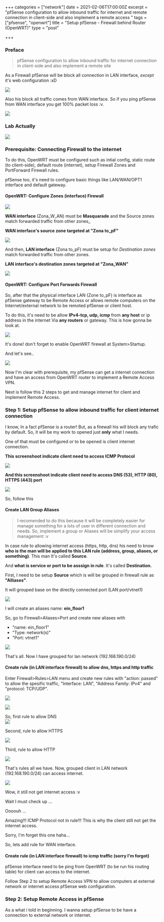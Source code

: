 +++
categories = ["network"]
date = 2021-02-06T17:00:00Z
excerpt = "pfSense configuration to allow inbound traffic for internet and remote connection in client-side and also implement a remote access "
tags = ["pfsense", "openwrt"]
title = "Setup pfSense - Firewall behind Router (OpenWRT)"
type = "post"

+++
### Preface

> pfSense configuration to allow inbound traffic for internet connection in client-side and also implement a remote site

As a Firewall pfSense will be block all connection in LAN interface, _except_ it's web configuration :xD

![](https://res.cloudinary.com/bimagv/image/upload/v1612716092/2021-02/123/2021-02-07--T16-40-26_xauyhl.png)

Also his block all traffic comes from WAN interface. So if you ping pfSense from WAN interface you get 100% packet loss :v.

![](https://res.cloudinary.com/bimagv/image/upload/v1612715981/2021-02/123/2021-02-07--T16-21-31_kan6r9.png)

### Lab Actually

![](https://res.cloudinary.com/bimagv/image/upload/v1612686474/2021-02/123/2021-02-07--T08-26-41_davjju.png)

### Prerequisite: Connecting Firewall to the internet

To do this, OpenWRT must be configured such as intial config, static route (to client-side), default route (internet), setup Firewall Zones and PortForward Firewall rules.

pfSense too, it's need to configure basic things like LAN/WAN/OPT1 interface and default gateway.

#### OpenWRT: Configure Zones (interface) Firewall

![](https://res.cloudinary.com/bimagv/image/upload/v1612696330/2021-02/123/2021-02-07--T11-11-37_ymgb5i.png)

**WAN interface** (Zona_W_AN) must be **Masquarade** and the Source zones match forwarded traffic from other zones_

**WAN interface's source zone targeted at "Zona to_pF"**

![](https://res.cloudinary.com/bimagv/image/upload/v1612697078/2021-02/123/2021-02-07--T11-24-01_wwxnmv.png)

And then, **LAN interface** (Zona to_pF) must be setup for _Destination zones_ match forwarded traffic from other zones.

**LAN interface's destination zones targeted at "Zona_WAN"**

![](https://res.cloudinary.com/bimagv/image/upload/v1612697254/2021-02/123/2021-02-07--T11-25-40_fwt29h.png)

#### OpenWRT: Configure Port Forwards Firewall

So, after that the physical interface LAN (Zone to_pF) is interface as pfSense gateway to be Remote Access or allows remote computers on the Internet/external network to be remoted pfSense or client host.

To do this, it's need to be allow **IPv4-tcp, udp, icmp** from **any host** or ip address  in the internet Via **any routers** or gateway. This is how gonna be look at.

![](https://res.cloudinary.com/bimagv/image/upload/v1612698154/2021-02/123/2021-02-07--T11-32-56_brqkii.png)

It's done! don't forget to enable OpenWRT firewall at System>Startup.

And let's see..

![](https://res.cloudinary.com/bimagv/image/upload/v1612704341/2021-02/123/2021-02-07--T13-25-23_c2f2dn.png)

Now I'm clear with prerequisite, my pfSense can get a internet connection and have an access from OpenWRT router to implement a Remote Access VPN.

Next is follow this 2 steps to get and manage internet for client and implement Remote Access.

### Step 1: Setup pfSense to allow inbound traffic for client internet connection

I know, In a fact pfSense is a router! But, as a firewall his will block any trafic by default. So, it will be my work to opened just **only** what I needs.

One of that must be configured or to be opened is client internet connection.

**This screenshoot indicate client need to access ICMP Protocol**

![](https://res.cloudinary.com/bimagv/image/upload/v1612704417/2021-02/123/2021-02-07--T13-24-02_cmcbga.png)

**And this screenshoot indicate client need to access DNS (53), HTTP (80), HTTPS (443) port**

![](https://res.cloudinary.com/bimagv/image/upload/v1612716137/2021-02/123/2021-02-07--T16-39-06_uahiah.png)

So, follow this

#### Create LAN Group Aliases

> I recomended to do this because it will be completely easier for manage something for a lots of user in different connection and needs. So, implement a group or Aliases will be simplify your access management :v

In case rule to allowing internet access (https, http, dns) his need to know **who is the man will be applied to this LAN rule (address, group, aliases, or something)**. This man It's called **Source**.

And **what is service or port to be asssign in rule**. It's called **Destination.**

First, I need to be setup **Source** which is will be grouped in firewall rule as **"Alliases"**.

It will grouped base on the directly connected port (LAN port/vtnet1)

![](https://res.cloudinary.com/bimagv/image/upload/v1612712133/2021-02/123/2021-02-07-T15-34-37_skecbi.png)

I will create an aliases name: **ein_floor1**

So, go to Firewall>Aliases>Port and create new aliases with

* "name: ein_floor1"
* "Type: network(s)"
* "Port: vtnet1"

![](https://res.cloudinary.com/bimagv/image/upload/v1612713359/2021-02/123/2021-02-07--T15-53-35_cpovmt.png)

That's all. Now I have grouped for lan network (192.168.190.0/24)

#### Create rule (in LAN interface firewall) to allow dns, https and http traffic

Enter Firewall>Rules>LAN menu and create new rules with "action: passed" to allow the spesific traffic, "Interface: LAN", "Address Family: IPv4" and "protocol: TCP/UDP".

![](https://res.cloudinary.com/bimagv/image/upload/v1612707733/2021-02/123/2021-02-07--T14-14-36_miq0si.png)

![](https://res.cloudinary.com/bimagv/image/upload/v1612708709/2021-02/123/2021-02-07--T14-32-24_o5z8bo.png)

So, first rule to allow DNS  
![](https://res.cloudinary.com/bimagv/image/upload/v1612709502/2021-02/123/2021-02-07--T14-50-50_an4xj5.png)

Second, rule to allow HTTPS

![](https://res.cloudinary.com/bimagv/image/upload/v1612709743/2021-02/123/2021-02-07--T14-54-04_cjemwz.png)

Third, rule to allow HTTP

![](https://res.cloudinary.com/bimagv/image/upload/v1612709785/2021-02/123/2021-02-07--T14-54-54_qfn5iu.png)

That's rules all we have. Now, grouped client in LAN network (192.168.190.0/24) can access internet.

![](https://res.cloudinary.com/bimagv/image/upload/v1612714679/2021-02/123/2021-02-07--T16-16-43_tcivnw.png)

Wow, it still not get internet access :v 

Wait I must check up ...

Oooouh ...

Amazing!!! ICMP Protocol not in rule!!! This is why the client still not get the internet access. 

Sorry, I'm forget this one haha... 

So, lets add rule for WAN interface.

#### Create rule (in LAN interface firewall) to icmp traffic (sorry I'm forgot)

pfSense interface need to be ping from OpenWRT (to be run his routing table) for client can access to the internet.

Follow Step 2 to setup Remote Access VPN to allow computers at external network or internet access pfSense web configuration.

### Step 2: Setup Remote Access in pfSense

As a what i told in beginning. I wanna setup pfSense to be have a connection to external network or internet.
